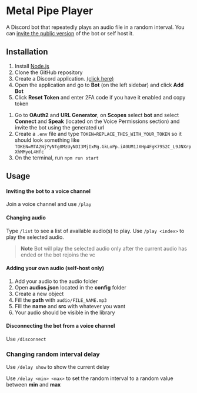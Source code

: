 # Metal Pipe Player
A Discord bot that repeatedly plays an audio file in a random interval. You can [invite the public version](https://discord.com/api/oauth2/authorize?client_id=1086952097301405806&permissions=8&scope=applications.commands%20bot) of the bot or self host it.

## Installation
1. Install [Node.js](https://nodejs.org/en)
2. Clone the GitHub repository
3. Create a Discord application. [(click here)](https://discord.com/developers/applications "click here")
4. Open the application and go to **Bot** (on the left sidebar) and click **Add Bot**
5. Click **Reset Token** and enter 2FA code if you have it enabled and copy token
<!-- 6. Scroll down to **Privileged Gateway Intents** and enable **Message Content Intent** -->
1. Go to **OAuth2** and **URL Generator**, on **Scopes** select **bot** and select **Connect** and **Speak** (located on the Voice Permissions section) and invite the bot using the generated url
2. Create a `.env` file and type `TOKEN=REPLACE_THIS_WITH_YOUR_TOKEN` so it should look something like `TOKEN=MTA2NjYyNTg0MzUyNDI3MjIxMg.GkLoPp.iA0UM1JXHp4FgK7952C_L9JNXrpXhMMyoL4Hfc`
3. On the terminal, run `npm run start`

## Usage

#### Inviting the bot to a voice channel
Join a voice channel and use `/play`

#### Changing audio
Type `/list` to see a list of available audio(s) to play.
Use `/play <index>` to play the selected audio.

> **Note** Bot will play the selected audio only after the current audio has ended or the bot rejoins the vc

#### Adding your own audio (self-host only)
1. Add your audio to the audio folder
2. Open **audios.json** located in the **config** folder
3. Create a new object
4. Fill the **path** with `audio/FILE_NAME.mp3`
5. Fill the **name** and **src** with whatever you want
6. Your audio should be visible in the library

#### Disconnecting the bot from a voice channel
Use `/disconnect`

### Changing random interval delay
Use `/delay show` to show the current delay

Use `/delay <min> <max>` to set the random interval to a random value between **min** and **max**
